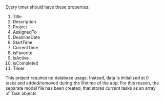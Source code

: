 Every timer should have these properties:

1. Title
2. Description
3. Project
4. AssignedTo
5. DeadlineDate
6. StartTime
7. CurrentTime
8. isFavorite
9. isActive
10. isCompleted
11. Timer

This project requires no database usage. Instead, data is initialized
at 0 tasks and added/removed during the lifetime of the app. For this reason, the separate model file
has been created, that stores current tasks as an array of Task objects.
